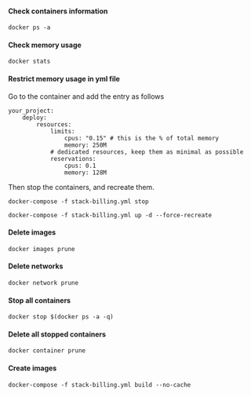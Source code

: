#### Check containers information
```
docker ps -a
```

#### Check memory usage
```
docker stats
```

#### Restrict memory usage in yml file
Go to the container and add the entry as follows

```
your_project:
    deploy:
        resources:
            limits:
                cpus: "0.15" # this is the % of total memory
                memory: 250M
            # dedicated resources, keep them as minimal as possible
            reservations:
                cpus: 0.1
                memory: 128M
```

Then stop the containers, and recreate them.

```
docker-compose -f stack-billing.yml stop

docker-compose -f stack-billing.yml up -d --force-recreate
```

#### Delete images
```
docker images prune
```

#### Delete networks
```
docker network prune
```

#### Stop all containers
```
docker stop $(docker ps -a -q)
```

#### Delete all stopped containers
```
docker container prune
```

#### Create images
```
docker-compose -f stack-billing.yml build --no-cache
```